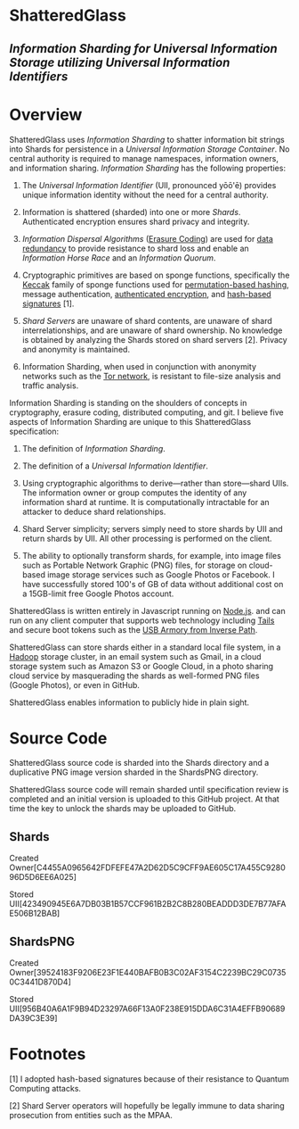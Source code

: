 ShatteredGlass
==============

_Information Sharding for Universal Information Storage utilizing Universal Information Identifiers_
----------------------------------------------------------------------------------------------------

Overview
========

ShatteredGlass uses *Information Sharding* to shatter information bit
strings into Shards for persistence in a *Universal Information Storage
Container*. No central authority is required to manage namespaces,
information owners, and information sharing. *Information Sharding* has
the following properties:

1.  The *Universal Information Identifier* (UII, pronounced yōō'ē)
    provides unique information identity without the need for a central authority.

2.  Information is shattered (sharded) into one or more *Shards*.
    Authenticated encryption ensures shard privacy and integrity.

3.  *Information Dispersal Algorithms* ([Erasure Coding](http://en.wikipedia.org/wiki/Erasure_code))
    are used for [data redundancy](https://en.wikipedia.org/wiki/Reed%E2%80%93Solomon_error_correction)
    to provide resistance to shard loss and enable an *Information* *Horse Race* and an *Information
    Quorum*.

4.  Cryptographic primitives are based on sponge functions, specifically
    the [Keccak](http://keccak.noekeon.org/) family
    of sponge functions used for [permutation-based hashing](https://www.nist.gov/node/555116?pub_id=919061),
    message authentication, [authenticated encryption](http://keyak.noekeon.org/),
    and [hash-based signatures](http://csrc.nist.gov/groups/ST/post-quantum-2015/papers/session5-hulsing-paper.pdf) [1].

5.  *Shard Servers* are unaware of shard contents, are unaware of shard
    interrelationships, and are unaware of shard ownership. No knowledge
    is obtained by analyzing the Shards stored on shard servers [2].
    Privacy and anonymity is maintained.

6.  Information Sharding, when used in conjunction with anonymity
    networks such as the [Tor network](https://www.torproject.org), is resistant to file-size
    analysis and traffic analysis.

Information Sharding is standing on the shoulders of concepts in cryptography,
erasure coding, distributed computing, and git. I believe five aspects of
Information Sharding are unique to this ShatteredGlass specification:

1.  The definition of *Information Sharding*.

2.  The definition of a *Universal Information Identifier*.

3.  Using cryptographic algorithms to derive—rather than
    store—shard UIIs. The information owner or group computes the
    identity of any information shard at runtime. It is computationally
    intractable for an attacker to deduce shard relationships.

4.  Shard Server simplicity; servers simply need to store shards by UII
    and return shards by UII. All other processing is performed on
    the client.

5.  The ability to optionally transform shards, for example, into image
    files such as Portable Network Graphic (PNG) files, for storage on
    cloud-based image storage services such as Google Photos or
    Facebook. I have successfully stored 100's of GB of data without
    additional cost on a 15GB-limit free Google Photos account.

ShatteredGlass is written entirely in Javascript running on [Node.js](https://nodejs.org).
and can run on any client computer that supports web technology
including [Tails](https://tails.boum.org) and secure boot tokens such as
the [USB Armory from Inverse Path](https://inversepath.com/usbarmory).

ShatteredGlass can store shards either in a standard
local file system, in a [Hadoop](http://hadoop.apache.org) storage cluster, in an email
system such as Gmail, in a cloud storage system such as Amazon S3 or
Google Cloud, in a photo sharing cloud service by masquerading
the shards as well-formed PNG files (Google Photos), or even in GitHub.

ShatteredGlass enables information to publicly hide in plain sight.

Source Code
===========

ShatteredGlass source code is sharded into the Shards directory and a
duplicative PNG image version sharded in the ShardsPNG directory.

ShatteredGlass source code will remain sharded until specification review
is completed and an initial version is uploaded to this GitHub project.
At that time the key to unlock the shards may be uploaded to GitHub.

Shards
------

Created Owner[C4455A0965642FDFEFE47A2D62D5C9CFF9AE605C17A455C928096D5D6EE6A025]

Stored UII[423490945E6A7DB03B1B57CCF961B2B2C8B280BEADDD3DE7B77AFAE506B12BAB]

ShardsPNG
---------

Created Owner[39524183F9206E23F1E440BAFB0B3C02AF3154C2239BC29C07350C3441D870D4]

Stored UII[956B40A6A1F9B94D23297A66F13A0F238E915DDA6C31A4EFFB90689DA39C3E39]

Footnotes
=========

[1] I adopted hash-based signatures because of their resistance to Quantum Computing attacks.

[2] Shard Server operators will hopefully be legally immune to data sharing prosecution
from entities such as the MPAA.
